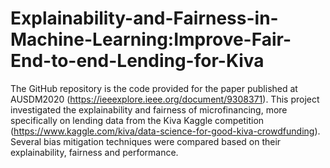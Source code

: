 # Explainability-and-Fairness-in-Machine-Learning:Improve-Fair-End-to-end-Lending-for-Kiva
The GitHub repository is the code provided for the paper published at AUSDM2020 (https://ieeexplore.ieee.org/document/9308371). This project investigated the explainability and fairness of microfinancing, more specifically on lending data from the Kiva Kaggle competition (https://www.kaggle.com/kiva/data-science-for-good-kiva-crowdfunding). 
Several bias mitigation techniques were compared based on their explainability, fairness and performance.
